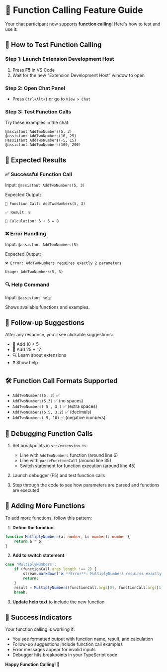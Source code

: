 # 🔧 Function Calling Feature Guide

Your chat participant now supports **function calling**! Here's how to test and use it:

## 🚀 How to Test Function Calling

### Step 1: Launch Extension Development Host
1. Press **F5** in VS Code
2. Wait for the new "Extension Development Host" window to open

### Step 2: Open Chat Panel
- Press `Ctrl+Alt+I` or go to `View > Chat`

### Step 3: Test Function Calls

Try these examples in the chat:

```
@assistant AddTwoNumbers(5, 3)
@assistant AddTwoNumbers(10, 25)
@assistant AddTwoNumbers(-5, 15)
@assistant AddTwoNumbers(100, 200)
```

## 🧪 Expected Results

### ✅ **Successful Function Call**
Input: `@assistant AddTwoNumbers(5, 3)`

Expected Output:
```
🔧 Function Call: AddTwoNumbers(5, 3)

✅ Result: 8

🧮 Calculation: 5 + 3 = 8
```

### ❌ **Error Handling**
Input: `@assistant AddTwoNumbers(5)`

Expected Output:
```
❌ Error: AddTwoNumbers requires exactly 2 parameters

Usage: AddTwoNumbers(5, 3)
```

### 🔍 **Help Command**
Input: `@assistant help`

Shows available functions and examples.

## 🎯 **Follow-up Suggestions**

After any response, you'll see clickable suggestions:
- 🧮 Add 10 + 5
- 🔢 Add 25 + 17
- 🔍 Learn about extensions
- ❓ Show help

## 🛠️ **Function Call Formats Supported**

- `AddTwoNumbers(5, 3)` ✅
- `AddTwoNumbers(5,3)` ✅ (no spaces)
- `AddTwoNumbers( 5 , 3 )` ✅ (extra spaces)
- `AddTwoNumbers(5.5, 3.2)` ✅ (decimals)
- `AddTwoNumbers(-5, 10)` ✅ (negative numbers)

## 🔧 **Debugging Function Calls**

1. Set breakpoints in `src/extension.ts`:
   - Line with `AddTwoNumbers` function (around line 6)
   - Line with `parseFunctionCall` (around line 35)
   - Switch statement for function execution (around line 45)

2. Launch debugger (F5) and test function calls
3. Step through the code to see how parameters are parsed and functions are executed

## 🎨 **Adding More Functions**

To add more functions, follow this pattern:

1. **Define the function**:
```typescript
function MultiplyNumbers(a: number, b: number): number {
    return a * b;
}
```

2. **Add to switch statement**:
```typescript
case 'MultiplyNumbers':
    if (functionCall.args.length !== 2) {
        stream.markdown('❌ **Error**: MultiplyNumbers requires exactly 2 parameters');
        return;
    }
    result = MultiplyNumbers(functionCall.args[0], functionCall.args[1]);
    break;
```

3. **Update help text** to include the new function

## 🎉 **Success Indicators**

Your function calling is working if:
- You see formatted output with function name, result, and calculation
- Follow-up suggestions include function call examples
- Error messages appear for invalid inputs
- Debugger hits breakpoints in your TypeScript code

**Happy Function Calling! 🚀**
